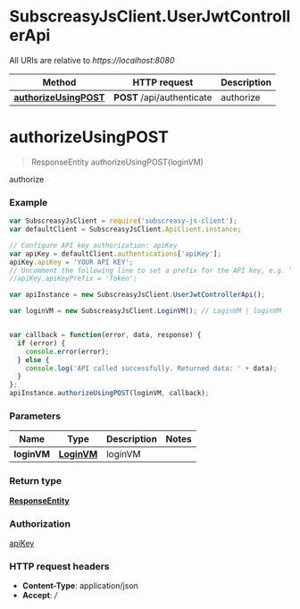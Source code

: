 # SubscreasyJsClient.UserJwtControllerApi

All URIs are relative to *https://localhost:8080*

Method | HTTP request | Description
------------- | ------------- | -------------
[**authorizeUsingPOST**](UserJwtControllerApi.md#authorizeUsingPOST) | **POST** /api/authenticate | authorize


<a name="authorizeUsingPOST"></a>
# **authorizeUsingPOST**
> ResponseEntity authorizeUsingPOST(loginVM)

authorize

### Example
```javascript
var SubscreasyJsClient = require('subscreasy-js-client');
var defaultClient = SubscreasyJsClient.ApiClient.instance;

// Configure API key authorization: apiKey
var apiKey = defaultClient.authentications['apiKey'];
apiKey.apiKey = 'YOUR API KEY';
// Uncomment the following line to set a prefix for the API key, e.g. "Token" (defaults to null)
//apiKey.apiKeyPrefix = 'Token';

var apiInstance = new SubscreasyJsClient.UserJwtControllerApi();

var loginVM = new SubscreasyJsClient.LoginVM(); // LoginVM | loginVM


var callback = function(error, data, response) {
  if (error) {
    console.error(error);
  } else {
    console.log('API called successfully. Returned data: ' + data);
  }
};
apiInstance.authorizeUsingPOST(loginVM, callback);
```

### Parameters

Name | Type | Description  | Notes
------------- | ------------- | ------------- | -------------
 **loginVM** | [**LoginVM**](LoginVM.md)| loginVM | 

### Return type

[**ResponseEntity**](ResponseEntity.md)

### Authorization

[apiKey](../README.md#apiKey)

### HTTP request headers

 - **Content-Type**: application/json
 - **Accept**: */*

